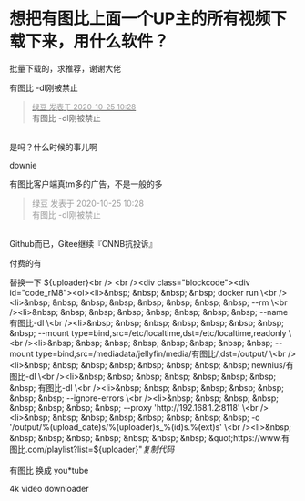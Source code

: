 # 想把有图比上面一个UP主的所有视频下载下来，用什么软件？


批量下载的，求推荐，谢谢大佬

有图比 -dl刚被禁止

<div class="quote"><blockquote><font size="2"><a href="https://www.hostloc.com/forum.php?mod=redirect&amp;goto=findpost&amp;pid=9348926&amp;ptid=758198" target="_blank"><font color="#999999">绿豆 发表于 2020-10-25 10:28</font></a></font><br />
有图比 -dl刚被禁止</blockquote></div><br />
是吗？什么时候的事儿啊

downie

<img src="static/image/smiley/default/sweat.gif" smilieid="10" border="0" alt="" />有图比客户端真tm多的广告，不是一般的多 

<div class="quote"><blockquote><font color="#999999">绿豆 发表于 2020-10-25 10:28</font><br />
<font color="#999999">有图比 -dl刚被禁止</font></blockquote></div><br />
Github而已，Gitee继续『CNNB抗投诉』

付费的有

替换一下 ${uploader}<br />
<br /><div class="blockcode"><div id="code_rM8"><ol><li>&nbsp; &nbsp; &nbsp; &nbsp; docker run \<br /><li>&nbsp; &nbsp; &nbsp; &nbsp; &nbsp; &nbsp; &nbsp; &nbsp; --rm \<br /><li>&nbsp; &nbsp; &nbsp; &nbsp; &nbsp; &nbsp; &nbsp; &nbsp; --name 有图比-dl \<br /><li>&nbsp; &nbsp; &nbsp; &nbsp; &nbsp; &nbsp; &nbsp; &nbsp; --mount type=bind,src=/etc/localtime,dst=/etc/localtime,readonly \<br /><li>&nbsp; &nbsp; &nbsp; &nbsp; &nbsp; &nbsp; &nbsp; &nbsp; --mount type=bind,src=/mediadata/jellyfin/media/有图比/,dst=/output/ \<br /><li>&nbsp; &nbsp; &nbsp; &nbsp; &nbsp; &nbsp; &nbsp; &nbsp; newnius/有图比-dl \<br /><li>&nbsp; &nbsp; &nbsp; &nbsp; &nbsp; &nbsp; &nbsp; &nbsp; 有图比-dl \<br /><li>&nbsp; &nbsp; &nbsp; &nbsp; &nbsp; &nbsp; &nbsp; &nbsp; --ignore-errors \<br /><li>&nbsp; &nbsp; &nbsp; &nbsp; &nbsp; &nbsp; &nbsp; &nbsp; --proxy 'http://192.168.1.2:8118' \<br /><li>&nbsp; &nbsp; &nbsp; &nbsp; &nbsp; &nbsp; &nbsp; &nbsp; -o '/output/%(upload_date)s/%(uploader)s_%(id)s.%(ext)s' \<br /><li>&nbsp; &nbsp; &nbsp; &nbsp; &nbsp; &nbsp; &nbsp; &nbsp; &quot;https://www.有图比.com/playlist?list=${uploader}&quot;</ol></div><em onclick="copycode($('code_rM8'));">复制代码</em></div><br />
<br />
有图比 换成 you*tube

4k video downloader
